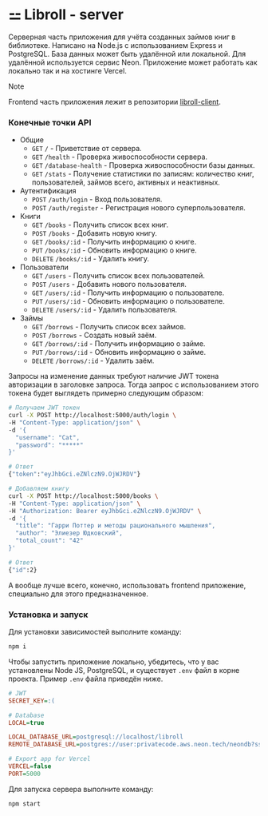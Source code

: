# ⚍ Libroll - server

Серверная часть приложения для учёта созданных займов книг в библиотеке. Написано на Node.js с использованием Express и PostgreSQL. База данных может быть удалённой или локальной. Для удалённой используется сервис Neon. Приложение может работать как локально так и на хостинге Vercel. 

> [!NOTE]  
> Frontend часть приложения лежит в репозитории [libroll-client](https://github.com/Catalyst-42/libroll-client).  

### Конечные точки API

- Общие
  - `GET`       `/` - Приветствие от сервера.
  - `GET`       `/health` - Проверка живоспособности сервера.
  - `GET`       `/database-health` - Проверка живоспособности базы данных.
  - `GET`       `/stats` - Получение статистики по записям: количество книг, пользователей, займов всего, активных и неактивных.
- Аутентификация
  - `POST`      `/auth/login` - Вход пользователя.
  - `POST`      `/auth/register` - Регистрация нового суперпользователя.
- Книги
  - `GET`       `/books` - Получить список всех книг.
  - `POST`      `/books` - Добавить новую книгу.
  - `GET`       `/books/:id` - Получить информацию о книге.
  - `PUT`       `/books/:id` - Обновить информацию о книге.
  - `DELETE`    `/books/:id` - Удалить книгу.
- Пользователи
  - `GET`       `/users` - Получить список всех пользователей.
  - `POST`      `/users` - Добавить нового пользователя.
  - `GET`       `/users/:id` - Получить информацию о пользователе.
  - `PUT`       `/users/:id` - Обновить информацию о пользователе.
  - `DELETE`    `/users/:id` - Удалить пользователя.
- Займы
  - `GET`       `/borrows` - Получить список всех займов.
  - `POST`      `/borrows` - Создать новый заём.
  - `GET`       `/borrows/:id` - Получить информацию о займе.
  - `PUT`       `/borrows/:id` - Обновить информацию о займе.
  - `DELETE`    `/borrows/:id` - Удалить заём.

Запросы на изменение данных требуют наличие JWT токена авторизации в заголовке запроса. Тогда запрос с использованием этого токена будет выглядеть примерно следующим образом: 

```sh
# Получаем JWT токен
curl -X POST http://localhost:5000/auth/login \
-H "Content-Type: application/json" \
-d '{
  "username": "Cat",
  "password": "*****"
}'

# Ответ
{"token":"eyJhbGci.eZNlczN9.OjWJRDV"}

# Добавляем книгу
curl -X POST http://localhost:5000/books \
-H "Content-Type: application/json" \
-H "Authorization: Bearer eyJhbGci.eZNlczN9.OjWJRDV" \
-d '{
  "title": "Гарри Поттер и методы рационального мышления",
  "author": "Элиезер Юдковский",
  "total_count": "42"
}'

# Ответ
{"id":2}
```

А вообще лучше всего, конечно, использовать frontend приложение, специально для этого предназначенное. 

### Установка и запуск

Для установки зависимостей выполните команду:

```sh
npm i
```

Чтобы запустить приложение локально, убедитесь, что у вас установлены Node JS, PostgreSQL, и существует `.env` файл в корне проекта. Пример `.env` файла приведён ниже. 

```ini
# JWT
SECRET_KEY=:(

# Database
LOCAL=true

LOCAL_DATABASE_URL=postgresql://localhost/libroll
REMOTE_DATABASE_URL=postgres://user:privatecode.aws.neon.tech/neondb?sslmode=require

# Export app for Vercel
VERCEL=false
PORT=5000
```

Для запуска сервера выполните команду:

```sh
npm start
```

<!-- TODO:

 -->
